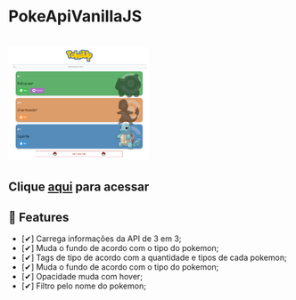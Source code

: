 # PokeApiVanillaJS

<h1 align="left">
  <a href="https://gorgeous-figolla-e64da4.netlify.app/"><img alt="PokeAPI" title="PokeAPI" src="capa.png" width="50%"/></a>
</h1>

## Clique <a href="https://gorgeous-figolla-e64da4.netlify.app/">aqui</a> para acessar
## 🔖 Features

- [✔] Carrega informações da API de 3 em 3;
- [✔] Muda o fundo de acordo com o tipo do pokemon;
- [✔] Tags de tipo de acordo com a quantidade e tipos de cada pokemon;
- [✔] Muda o fundo de acordo com o tipo do pokemon;
- [✔] Opacidade muda com hover;
- [✔] Filtro pelo nome do pokemon;
